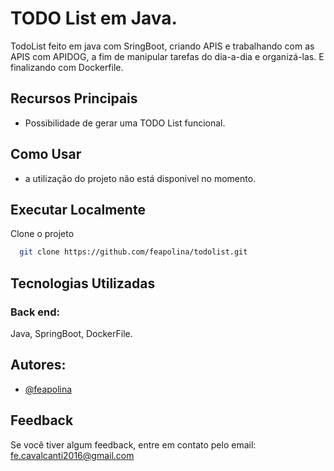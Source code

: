 # TODO List em Java.
 TodoList feito em java com SringBoot, criando APIS e trabalhando com as APIS com APIDOG, a fim de manipular tarefas do dia-a-dia e organizá-las. E finalizando com Dockerfile.

## Recursos Principais
- Possibilidade de gerar uma TODO List funcional.

## Como Usar
- a utilização do projeto não está disponivel no momento.

## Executar Localmente

Clone o projeto

```bash
  git clone https://github.com/feapolina/todolist.git
```


## Tecnologias Utilizadas

### Back end:
Java, SpringBoot, DockerFile.


## Autores:

- [@feapolina](https://github.com/feapolina)

## Feedback

Se você tiver algum feedback, entre em contato pelo email: fe.cavalcanti2016@gmail.com
